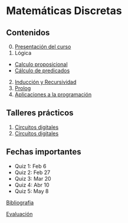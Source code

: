 # Matemáticas Discretas

## Contenidos  

0. [Presentación del curso](slides/01.1-Presentacion.pdf)  
1. Lógica  
  - [Calculo proposicional](1.1-proposiciones/index.html)  
  - [Cálculo de predicados](1.2-predicados/index.html)  
2. [Inducción y Recursividad](2-induccionRecursividad/index.html)
3. [Prolog](3-Prolog/index.html)
4. [Aplicaciones a la programación](4-AplicacionesProgramacion/index.html)


## Talleres prácticos

1. [Circuitos digitales](practicas/Taller1-Logisim-201910.pdf)  
2. [Circuitos digitales](practicas/Taller2-Logisim-201920.pdf)  
<!--3. [Prolog](practicas/Taller3-Prolog-201910.pdf)  -->


## Fechas importantes

- Quiz 1: Feb 6
- Quiz 2: Feb 27
- Quiz 3: Mar 20
- Quiz 4: Abr 10
- Quiz 5: May 8
  

[Bibliografia](bibliografia.html)


[Evaluación](evaluacion.html)
